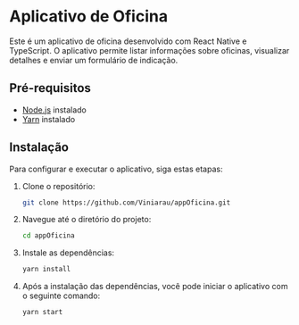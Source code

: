 # Aplicativo de Oficina

Este é um aplicativo de oficina desenvolvido com React Native e TypeScript. O aplicativo permite listar informações sobre oficinas, visualizar detalhes e enviar um formulário de indicação.

## Pré-requisitos

- [Node.js](https://nodejs.org/) instalado
- [Yarn](https://yarnpkg.com/) instalado

## Instalação

Para configurar e executar o aplicativo, siga estas etapas:

1. Clone o repositório:

   ```bash
   git clone https://github.com/Viniarau/appOficina.git

2. Navegue até o diretório do projeto:
   
   ```bash
   cd appOficina

3. Instale as dependências:
   
   ```bash
   yarn install

4. Após a instalação das dependências, você pode iniciar o aplicativo com o seguinte comando:
   
   ```bash
   yarn start
